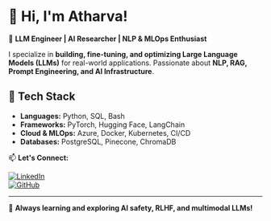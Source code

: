 # 👋 Hi, I'm Atharva!

🚀 **LLM Engineer | AI Researcher | NLP & MLOps Enthusiast**  

I specialize in **building, fine-tuning, and optimizing Large Language Models (LLMs)** for real-world applications. Passionate about **NLP, RAG, Prompt Engineering, and AI Infrastructure**.  

## 🔧 Tech Stack
- **Languages:** Python, SQL, Bash  
- **Frameworks:** PyTorch, Hugging Face, LangChain
- **Cloud & MLOps:** Azure, Docker, Kubernetes, CI/CD  
- **Databases:** PostgreSQL, Pinecone, ChromaDB
 
📫 **Let's Connect:**  

[![LinkedIn](https://img.shields.io/badge/-LinkedIn-blue?style=flat&logo=linkedin)](https://www.linkedin.com/in/atharvadharmadhikari/)  
[![GitHub](https://img.shields.io/badge/-GitHub-black?style=flat&logo=github)](https://github.com/Atharva01)  

---

🌱 **Always learning and exploring AI safety, RLHF, and multimodal LLMs!**
